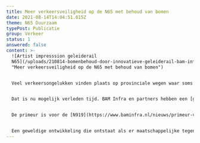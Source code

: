 ```yaml
---
title: Meer verkeersveiligheid op de N65 met behoud van bomen
date: 2021-08-14T14:04:51.615Z
theme: N65 Duurzaam
typePost: Publicatie
group: Verkeer
status: 1
answered: false
content: >-
  ![Artist impresssion geleiderail
  N65](/uploads/210814-bomenbehoud-door-innovatieve-geleiderail-bam-infra.png
  "Meer verkeersveiligheid op de N65 met behoud van bomen")


  Veel verkeersongelukken vinden plaats op provinciale wegen waar soms mooie bomenrijen een deel van het probleem zijn. Vaak moeten bomen wijken om de verkeersveiligheid te vergroten. Ook waar geleiderails werd geplaatst, moeten bomen worden gekapt voor het grondwerk en de noodzaak ondergrondse leidingen te verleggen.


  Dat is nu mogelijk verleden tijd. BAM Infra en partners hebben een [geleiderail](https://www.baminfra.nl/innovaties/minder-dodelijke-slachtoffers-n-wegen) ontwikkeld die schuin onder de weg wordt verankerd (zie artist impression), waardoor bomen kunnen blijven staan en kabels in de grond niet hoeven te worden verlegd.


  De primeur is voor de [N919](https://www.baminfra.nl/nieuws/primeur-voor-veiligere-n-wegen-in-provincie-friesland) bij Oosterwolde in Friesland. Inmiddels wordt deze techniek ook overwogen voor de N65. Hierdoor zouden mogelijk [128 bomen](https://www.bd.nl/den-bosch-vught/volgt-brabant-de-primeur-van-friesland-geleiderails-plaatsen-langs-de-n65-zonder-bomen-te-kappen~a0bca049/) (BD 7 augustus 2021) behouden kunnen worden. 


  Een geweldige ontwikkeling die ontstaat als er maatschappelijke tegendruk komt en verkeer niet altijd voorrang krijgt.
---
```

